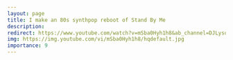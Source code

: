 ```yaml
---
layout: page
title: I make an 80s synthpop reboot of Stand By Me
description: 
redirect: https://www.youtube.com/watch?v=mSba0Hyh1h8&ab_channel=DJLysosome
img: https://img.youtube.com/vi/mSba0Hyh1h8/hqdefault.jpg
importance: 9
---
```

